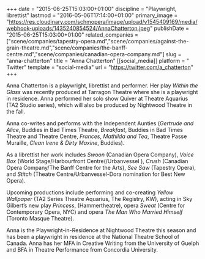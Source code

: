 +++
date = "2015-06-25T15:03:00+01:00"
discipline = "Playwright, librettist"
lastmod = "2016-05-06T17:14:00+01:00"
primary_image = "https://res.cloudinary.com/schmopera/image/upload/v1545409169/media/webhook-uploads/1435240854524/AnnaChatterton.jpeg"
publishDate = "2015-06-25T15:03:00+01:00"
related_companies = ["scene/companies/tapestry-opera.md","scene/companies/against-the-grain-theatre.md","scene/companies/the-banff-centre.md","scene/companies/canadian-opera-company.md"]
slug = "anna-chatterton"
title = "Anna Chatterton"
[[social_media]]
platform = " Twitter"
template = "social-media"
url = "https://twitter.com/a_chatterton"
+++

Anna Chatterton is a playwright, librettist and performer. Her play *Within the Glass* was recently produced at Tarragon Theatre where she is a playwright in residence. Anna performed her solo show Quiver at Theatre Aquarius (TA2 Studio series), which will also be produced by Nightwood Theatre in the fall.  

Anna co-writes and performs with the Independent Aunties (*Gertrude and Alice*, Buddies in Bad Times Theatre, *Breakfast*, Buddies in Bad Times Theatre and Theatre Centre, *Frances*, *Mathilda and Tea*, Theatre Passe Muraille, *Clean Irene & Dirty Maxine*, Buddies). 

As a librettist her work includes *Swoon* (Canadian Opera Company), *Voice Box* (World Stage/Harbourfront Centre(/Urbanvessel ), *Crush* (Canadian Opera Company/The Banff Centre for the Arts), *See Saw* (Tapestry Opera), and *Stitch* (Theatre Centre/Urbanvessel-Dora nomination for Best New Opera).

Upcoming productions include performing and co-creating *Yellow Wallpaper* (TA2 Series Theatre Aquarius, The Registry, KW), acting in Sky Gilbert’s new play *Princess*, (Hammertheatre), opera *Sweat* (Centre for Contemporary Opera, NYC) and opera *The Man Who Married Himself* (Toronto Masque Theatre). 

Anna is the Playwright-in-Residence at Nightwood Theatre this season and has been a playwright in residence at the National Theatre School of Canada. Anna has her MFA in Creative Writing from the University of Guelph and BFA in Theatre Performance from Concordia University.
